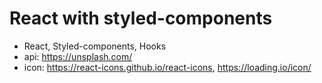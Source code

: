 # React with styled-components

- React, Styled-components, Hooks
- api: https://unsplash.com/
- icon: https://react-icons.github.io/react-icons, https://loading.io/icon/
